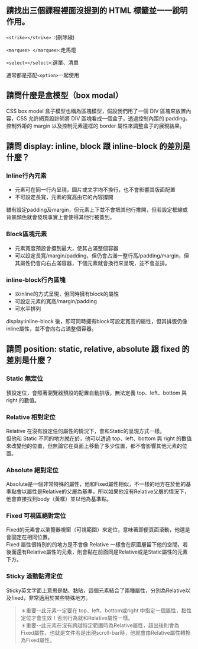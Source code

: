 ## 請找出三個課程裡面沒提到的 HTML 標籤並一一說明作用。

`<strike></strike> `:(刪除線)

`<marquee> </marquee>`:走馬燈

`<select></select>`:選單、清單

通常都是搭配`<option>`一起使用

## 請問什麼是盒模型（box modal）

CSS box model 盒子模型也稱為區塊模型，假設我們用了一個 DIV 區塊來放置內容，CSS 允許網頁設計師將 DIV 區塊看成一個盒子，透過控制內距的 padding、控制外距的 margin 以及控制元素邊框的 border 屬性來調整盒子的展現結果。

## 請問 display: inline, block 跟 inline-block 的差別是什麼？

### Inline行內元素
* 元素可在同一行內呈現，圖片或文字均不換行，也不會影響其版面配置
* 不可設定長寬，元素的寬高由它的內容撐開

雖有設定padding及margin，但元素上下並不會把其他行推開，但若設定框線或背景顏色就會發現事實上會使得其他行被蓋到。

### Block區塊元素
* 元素寬度預設會撐到最大，使其占滿整個容器
* 可以設定長寬/margin/padding，但仍會占滿一整行高/padding/margin，但其屬性仍會向右占滿容器，下個元素就會換行來呈現，並不會並排。

### inline-block行內區塊
* 以inline的方式呈現，但同時擁有block的屬性
* 可設定元素的寬高/margin/padding
* 可水平排列

display:inline-block 後，即可同時擁有block可設定寬高的屬性，但其排版仍像inline屬性，並不會向右占滿整個容器。

## 請問 position: static, relative, absolute 跟 fixed 的差別是什麼？

### Static 無定位
預設定位，會照著瀏覽器預設的配置自動排版，無法定義 top、left、bottom 與 right 的數值。
### Relative 相對定位
Relative 在沒有設定任何屬性的情況下，會和Static的呈現方式一樣。  
但他和 Static 不同的地方就在於，他可以透過 top、left、bottom 與 right 的數值來改變他的位置，但無論它在頁面上移動了多少位置，都不會影響其他元素的位置。
### Absolute 絕對定位
Absolute是一個非常特殊的屬性，他和Fixed屬性相似，不一樣的地方在於他的基準點會以屬性是Relative的父層為基準，所以如果他沒有Relative父層的情況下，他會直接找到body（黃框）並以他為基準點。
### Fixed 可視區絕對定位
Fixed的元素會以瀏覽器視窗（可視範圍）來定位，意味著即便頁面滾動，他還是會固定在相同位置。  
Fixed 屬性很特別的的地方是不會像 Relative 一樣會在原圖層留下他的空間，若後面還有Relative屬性的元素，則會黏在前面同是Relative或是Static屬性的元素下方。
### Sticky 滾動黏滯定位
Sticky英文字面上意思是黏、黏貼，這個元素結合了兩種屬性，分別為Relative以及fixed，非常適用於某些特殊地方。  
> ＊重要--此元素一定要在 top、left、bottom或right 中指定一個屬性，黏性定位才會生效！否則行為就和Relative屬性一樣。  
＊重要--此元素在沒有跨越特定範圍時為Relative屬性，超出後則會為Fixed屬性，也就是文件若是出現scroll-bar時，他就會由Relative屬性轉換為Fixed屬性。